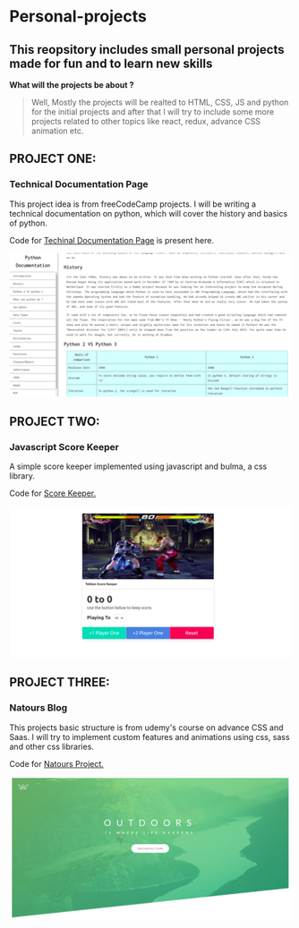 # Personal-projects
## This reopsitory includes small personal projects made for fun and to learn new skills

**What will the projects be about ?**
>Well, Mostly the projects will be realted to HTML, CSS, JS and python for the initial projects and after that I will try to include some more projects related to other topics like react, redux, advance CSS animation etc.  

## PROJECT ONE:
### Technical Documentation Page 
This project idea is from freeCodeCamp projects. I will be  writing a technical documentation on python, which will cover the history and basics of python. 

Code for [Techinal Documentation Page](https://github.com/dhruvsharma1999/personal-projects/tree/master/technicalDocumentation) is present here.

![](Images/pydoc.png)

## PROJECT TWO:
### Javascript Score Keeper
A simple score keeper implemented using javascript and bulma, a css library.

Code for [Score Keeper.](https://github.com/dhruvsharma1999/personal-projects/tree/master/scoreChecker)

![](Images/tekss.png)

## PROJECT THREE:
### Natours Blog 
This projects basic structure is from udemy's course on advance CSS and Saas. I will try to implement custom features and animations using css, sass and other css libraries.

Code for [Natours Project.](https://github.com/dhruvsharma1999/personal-projects/tree/master/natoursProject)

![](Images/samplenat.png)